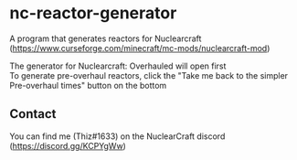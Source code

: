 # nc-reactor-generator

A program that generates reactors for Nuclearcraft (https://www.curseforge.com/minecraft/mc-mods/nuclearcraft-mod)

The generator for Nuclearcraft: Overhauled will open first<br>
To generate pre-overhaul reactors, click the "Take me back to the simpler Pre-overhaul times" button on the bottom

## Contact
You can find me (Thiz#1633) on the NuclearCraft discord (https://discord.gg/KCPYgWw)
